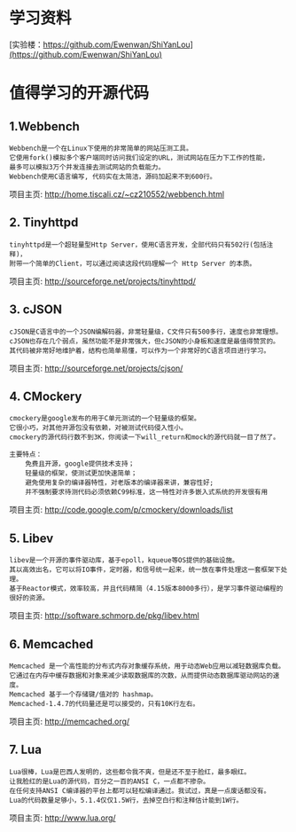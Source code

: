# 学习资料
[实验楼：https://github.com/Ewenwan/ShiYanLou](https://github.com/Ewenwan/ShiYanLou)  

# 值得学习的开源代码
## 1.Webbench
	Webbench是一个在Linux下使用的非常简单的网站压测工具。
	它使用fork()模拟多个客户端同时访问我们设定的URL，测试网站在压力下工作的性能，
	最多可以模拟3万个并发连接去测试网站的负载能力。
	Webbench使用C语言编写, 代码实在太简洁，源码加起来不到600行。
项目主页: http://home.tiscali.cz/~cz210552/webbench.html

## 2. Tinyhttpd
	tinyhttpd是一个超轻量型Http Server，使用C语言开发，全部代码只有502行(包括注释)，
	附带一个简单的Client，可以通过阅读这段代码理解一个 Http Server 的本质。
项目主页: http://sourceforge.net/projects/tinyhttpd/


## 3. cJSON
	cJSON是C语言中的一个JSON编解码器，非常轻量级，C文件只有500多行，速度也非常理想。
	cJSON也存在几个弱点，虽然功能不是非常强大，但cJSON的小身板和速度是最值得赞赏的。
	其代码被非常好地维护着，结构也简单易懂，可以作为一个非常好的C语言项目进行学习。

项目主页: http://sourceforge.net/projects/cjson/

## 4. CMockery

	cmockery是google发布的用于C单元测试的一个轻量级的框架。
	它很小巧，对其他开源包没有依赖，对被测试代码侵入性小。
	cmockery的源代码行数不到3K，你阅读一下will_return和mock的源代码就一目了然了。

	主要特点：
	    免费且开源，google提供技术支持；
	    轻量级的框架，使测试更加快速简单；
	    避免使用复杂的编译器特性，对老版本的编译器来讲，兼容性好;
	    并不强制要求待测代码必须依赖C99标准，这一特性对许多嵌入式系统的开发很有用

项目主页: http://code.google.com/p/cmockery/downloads/list

## 5. Libev
	libev是一个开源的事件驱动库，基于epoll，kqueue等OS提供的基础设施。
	其以高效出名，它可以将IO事件，定时器，和信号统一起来，统一放在事件处理这一套框架下处理。
	基于Reactor模式，效率较高，并且代码精简（4.15版本8000多行），是学习事件驱动编程的很好的资源。

项目主页: http://software.schmorp.de/pkg/libev.html

## 6. Memcached
	Memcached 是一个高性能的分布式内存对象缓存系统，用于动态Web应用以减轻数据库负载。
	它通过在内存中缓存数据和对象来减少读取数据库的次数，从而提供动态数据库驱动网站的速度。
	Memcached 基于一个存储键/值对的 hashmap。
	Memcached-1.4.7的代码量还是可以接受的，只有10K行左右。

项目主页: http://memcached.org/


## 7.  Lua

	Lua很棒，Lua是巴西人发明的，这些都令我不爽，但是还不至于脸红，最多眼红。
	让我脸红的是Lua的源代码，百分之一百的ANSI C，一点都不掺杂。
	在任何支持ANSI C编译器的平台上都可以轻松编译通过。我试过，真是一点废话都没有。
	Lua的代码数量足够小，5.1.4仅仅1.5W行，去掉空白行和注释估计能到1W行。

项目主页: http://www.lua.org/



